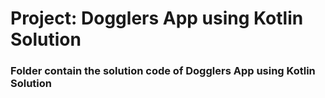 # Project: Dogglers App using Kotlin Solution
### Folder contain the solution code of Dogglers  App using Kotlin Solution
